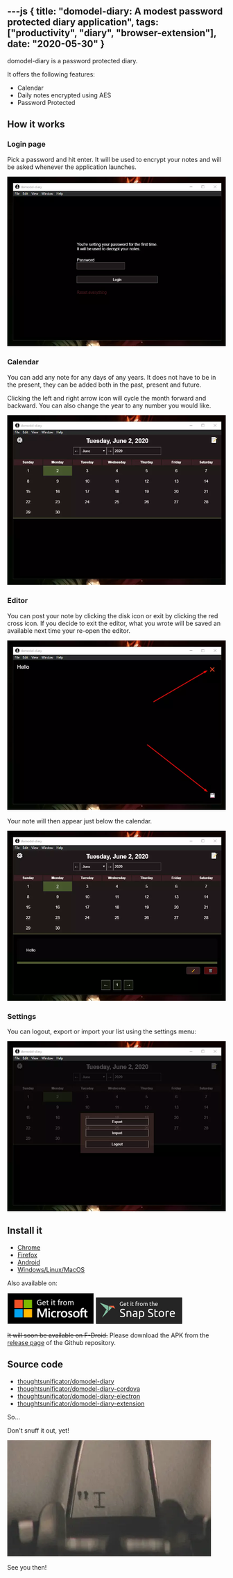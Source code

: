 ---js
{
	title: "domodel-diary: A modest password protected diary application",
	tags: ["productivity", "diary", "browser-extension"],
	date: "2020-05-30"
}
---
domodel-diary is a password protected diary.

It offers the following features:

- Calendar
- Daily notes encrypted using AES
- Password Protected

## How it works

### Login page

Pick a password and hit enter. It will be used to encrypt your notes and will be asked whenever the application launches.

![authentication screenshot](/image/screenshot-auth.webp)

### Calendar

You can add any note for any days of any years. It does not have to be in the present, they can be added both in the past, present and future.

Clicking the left and right arrow icon will cycle the month forward and backward.
You can also change the year to any number you would like.

![calendar screenshot](/image/screenshot-calendar.webp)

### Editor

You can post your note by clicking the disk icon or exit by clicking the red cross icon.
If you decide to exit the editor, what you wrote will be saved an available next time your re-open the editor.

![editor screenshot](/image/screenshot-editor.webp)

Your note will then appear just below the calendar.

![notes screenshot](/image/screenshot-notes.webp)

### Settings

You can logout, export or import your list using the settings menu:

![settings screenshot](/image/screenshot-settings.webp)

## Install it

- [Chrome](https://chrome.google.com/webstore/detail/domodel-diary/hncoaagegcdnajffjpkldhfceipfgnnf?hl=en)
- [Firefox](https://addons.mozilla.org/en-US/firefox/addon/domodel-diary/)
- [Android](https://play.google.com/store/apps/details?id=com.thoughtsunificator.domodeldiary)
- [Windows/Linux/MacOS](https://www.electronjs.org/apps/domodel-diary)

Also available on:

<a target="_blank" href="https://www.microsoft.com/en-US/p/domodel-diary/9nhlt1hfb4t7"><img src="/image/English_get.webp" alt="English badge" width="200"></a>
<a target="_blank" href="https://snapcraft.io/domodel-diary-electron"><img src="/image/snap-store-black.svg" alt="Get it from the Snap Store" width="200"></a>

~~It will soon be available on F-Droid.~~ Please download the APK from the [release page](https://github.com/thoughtsunificator/domodel-diary-cordova/releases/) of the Github repository.

## Source code

- [thoughtsunificator/domodel-diary](https://github.com/thoughtsunificator/domodel-diary)
- [thoughtsunificator/domodel-diary-cordova](https://github.com/thoughtsunificator/domodel-diary-cordova)
- [thoughtsunificator/domodel-diary-electron](https://github.com/thoughtsunificator/domodel-diary-electron)
- [thoughtsunificator/domodel-diary-extension](https://github.com/thoughtsunificator/domodel-diary-extension)

So...

Don't snuff it out, yet!

![passionate](/image/tumblr_mx6tljofLI1suvynno1_500.webp)

See you then!
